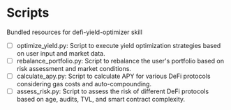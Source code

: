 # Scripts

Bundled resources for defi-yield-optimizer skill

- [ ] optimize_yield.py: Script to execute yield optimization strategies based on user input and market data.
- [ ] rebalance_portfolio.py: Script to rebalance the user's portfolio based on risk assessment and market conditions.
- [ ] calculate_apy.py: Script to calculate APY for various DeFi protocols considering gas costs and auto-compounding.
- [ ] assess_risk.py: Script to assess the risk of different DeFi protocols based on age, audits, TVL, and smart contract complexity.
